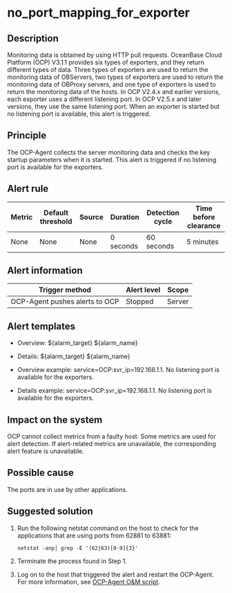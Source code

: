 no_port_mapping_for_exporter 
=================================================



**Description** 
------------------------------------

Monitoring data is obtained by using HTTP pull requests. OceanBase Cloud Platform (OCP) V3.1.1 provides six types of exporters, and they return different types of data. Three types of exporters are used to return the monitoring data of OBServers, two types of exporters are used to return the monitoring data of OBProxy servers, and one type of exporters is used to return the monitoring data of the hosts. In OCP V2.4.x and earlier versions, each exporter uses a different listening port. In OCP V2.5.x and later versions, they use the same listening port. When an exporter is started but no listening port is available, this alert is triggered.

Principle 
------------------------------

The OCP-Agent collects the server monitoring data and checks the key startup parameters when it is started. This alert is triggered if no listening port is available for the exporters.

**Alert rule** 
-----------------------------------



| Metric | Default threshold | Source | Duration  | Detection cycle | Time before clearance |
|--------|-------------------|--------|-----------|-----------------|-----------------------|
| None   | None              | None   | 0 seconds | 60 seconds      | 5 minutes             |



**Alert information** 
------------------------------------------



|         Trigger method         | Alert level | Scope  |
|--------------------------------|-------------|--------|
| OCP-Agent pushes alerts to OCP | Stopped     | Server |



**Alert templates** 
----------------------------------------

* Overview: ${alarm_target} ${alarm_name}

  

* Details: ${alarm_target} ${alarm_name}

  

* Overview example: service=OCP:svr_ip=192.168.1.1. No listening port is available for the exporters.

  

* Details example: service=OCP:svr_ip=192.168.1.1. No listening port is available for the exporters.

  




**Impact on the system** 
---------------------------------------------

OCP cannot collect metrics from a faulty host. Some metrics are used for alert detection. If alert-related metrics are unavailable, the corresponding alert feature is unavailable.

**Possible cause** 
---------------------------------------

The ports are in use by other applications.

**Suggested solution** 
-------------------------------------------

1. Run the following netstat command on the host to check for the applications that are using ports from 62881 to 63881: 

   ```unknow
   netstat -anp| grep -E '(62|63)[0-9]{3}'
   ```

   

2. Terminate the process found in Step 1.

   

3. Log on to the host that triggered the alert and restart the OCP-Agent. For more information, see [OCP-Agent O\&M script](../4.alarm-appendix/4.use-ocp-agent-scripts.md).

   



